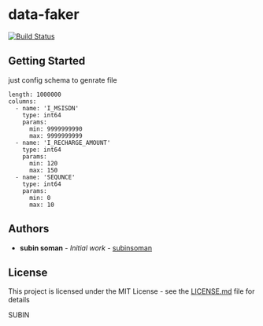 # data-faker
[![Build Status](https://travis-ci.org/joemccann/dillinger.svg?branch=master)](https://travis-ci.org/joemccann/dillinger)

## Getting Started

just config schema to genrate file


```
length: 1000000
columns:
  - name: 'I_MSISDN'
    type: int64
    params:
      min: 9999999990
      max: 9999999999
  - name: 'I_RECHARGE_AMOUNT'
    type: int64
    params:
      min: 120
      max: 150
  - name: 'SEQUNCE'
    type: int64
    params:
      min: 0
      max: 10
```

## Authors

* **subin soman** - *Initial work* - [subinsoman](https://github.com/subinsoman)


## License

This project is licensed under the MIT License - see the [LICENSE.md](LICENSE.md) file for details

SUBIN
